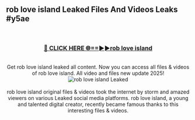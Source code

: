 ## rob love island Leaked Files And Videos Leaks #y5ae
<br>
<div align="center">
<h3><a href="https://watchclip.my.id/rob love island" rel="nofollow">🔴 CLICK HERE 🌐==►►rob love island</a></h3>
<br>
Get rob love island leaked all content. Now you can access all files & videos of rob love island. All video and files new update 2025!
<br>
<a href="https://watchclip.my.id/rob love island" rel="nofollow" data-target="animated-image.originalLink"><img src="https://i.ibb.co.com/WyWwxjT/player-gif2.gif" alt="rob love island Leaked" style="max-width: 100%; display: inline-block;" data-target="animated-image.originalImage"></a>
<br><br>
rob love island original files & videos took the internet by storm and amazed viewers on various Leaked social media platforms. rob love island, a young and talented digital creator, recently became famous thanks to this interesting files & videos.
</div>
<br>